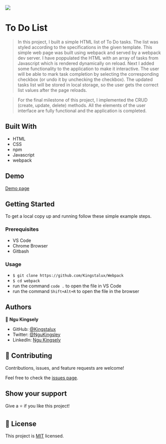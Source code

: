 
![](https://img.shields.io/badge/Microverse-blueviolet)

# To Do List

>In this project, I built a simple HTML list of To Do tasks. The list was styled according to the specifications in the given template. This simple web page was built using webpack and served by a webpack dev server. I have poppulated the HTML with an array of tasks from Javascript which is rendered dynamically on reload. Next I added some functionality to the application to make it interactive. The user will be able to mark task completion by selecting the corresponding checkbox (or undo it by unchecking the checkbox). The updated tasks list will be stored in local storage, so the user gets the correct list values after the page reloads.

>For the final milestone of this project, I implemented the CRUD (create, update, delete) methods. All the elements of the user interface are fully functional and the application is completed.

## Built With

- HTML
- CSS
- npm
- Javascript
- webpack

## Demo

[Demo page](http://localhost:8080/)

## Getting Started

To get a local copy up and running follow these simple example steps.

### Prerequisites

- VS Code
- Chrome Browser
- Gitbash


### Usage
- `$ git clone https://github.com/Kingstalux/Webpack`
- `$ cd webpack`
- run the command `code .` to open the file in VS Code
- run the command `Shift+Alt+R` to open the file in the browser


## Authors

👤 **Ngu Kingsely**

- GitHub: [@Kingstalux](https://github.com/Kingstalux)
- Twitter: [@NguKingsley](https://twitter.com/NguKingsley)
- LinkedIn: [Ngu Kingsely](https://www.linkedin.com/in/ngu-kingsely-junior-cho-974b60136/)



## 🤝 Contributing

Contributions, issues, and feature requests are welcome!

Feel free to check the [issues page](https://github.com/Kingstalux/Webpack/issues).

## Show your support

Give a ⭐️ if you like this project!


## 📝 License

This project is [MIT](./MIT.md) licensed.